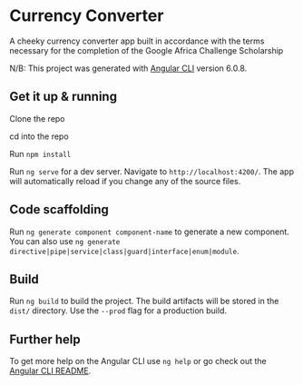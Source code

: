 # Currency Converter
A cheeky currency converter app built in accordance with the terms necessary for the completion of the Google Africa Challenge Scholarship

N/B: This project was generated with [Angular CLI](https://github.com/angular/angular-cli) version 6.0.8.

## Get it up & running
Clone the repo

cd into the repo

Run `npm install`

Run `ng serve` for a dev server. Navigate to `http://localhost:4200/`. The app will automatically reload if you change any of the source files.

## Code scaffolding

Run `ng generate component component-name` to generate a new component. You can also use `ng generate directive|pipe|service|class|guard|interface|enum|module`.

## Build

Run `ng build` to build the project. The build artifacts will be stored in the `dist/` directory. Use the `--prod` flag for a production build.


## Further help

To get more help on the Angular CLI use `ng help` or go check out the [Angular CLI README](https://github.com/angular/angular-cli/blob/master/README.md).
